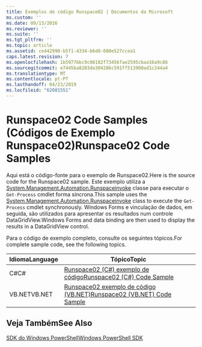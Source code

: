 ```yaml
---
title: Exemplos de código Runspace02 | Documentos da Microsoft
ms.custom: ''
ms.date: 09/13/2016
ms.reviewer: ''
ms.suite: ''
ms.tgt_pltfrm: ''
ms.topic: article
ms.assetid: ce442990-b5f1-4334-b6d8-080e527ccea1
caps.latest.revision: 7
ms.openlocfilehash: 1b5977bbc9c08182f73456fae2595cbaa16a9c86
ms.sourcegitcommit: e7445ba8203da304286c591ff513900ad1c244a4
ms.translationtype: MT
ms.contentlocale: pt-PT
ms.lasthandoff: 04/23/2019
ms.locfileid: "62081551"
---
```

# <a name="runspace02-code-samples"></a><span data-ttu-id="f9124-102">Runspace02 Code Samples (Códigos de Exemplo Runspace02)</span><span class="sxs-lookup"><span data-stu-id="f9124-102">Runspace02 Code Samples</span></span>

<span data-ttu-id="f9124-103">Aqui está o código-fonte para o exemplo de Runspace02.</span><span class="sxs-lookup"><span data-stu-id="f9124-103">Here is the source code for the Runspace02 sample.</span></span> <span data-ttu-id="f9124-104">Este exemplo utiliza a [System.Management.Automation.Runspaceinvoke](/dotnet/api/System.Management.Automation.RunspaceInvoke) classe para executar o `Get-Process` cmdlet forma síncrona.</span><span class="sxs-lookup"><span data-stu-id="f9124-104">This sample uses the [System.Management.Automation.Runspaceinvoke](/dotnet/api/System.Management.Automation.RunspaceInvoke) class to execute the `Get-Process` cmdlet synchronously.</span></span> <span data-ttu-id="f9124-105">Windows Forms e vinculação de dados, em seguida, são utilizados para apresentar os resultados num controle DataGridView.</span><span class="sxs-lookup"><span data-stu-id="f9124-105">Windows Forms and data binding are then used to display the results in a DataGridView control.</span></span>

<span data-ttu-id="f9124-106">Para o código de exemplo completo, consulte os seguintes tópicos.</span><span class="sxs-lookup"><span data-stu-id="f9124-106">For complete sample code, see the following topics.</span></span>

|<span data-ttu-id="f9124-107">Idioma</span><span class="sxs-lookup"><span data-stu-id="f9124-107">Language</span></span>|<span data-ttu-id="f9124-108">Tópico</span><span class="sxs-lookup"><span data-stu-id="f9124-108">Topic</span></span>|
|--------------|-----------|
|<span data-ttu-id="f9124-109">C#</span><span class="sxs-lookup"><span data-stu-id="f9124-109">C#</span></span>|[<span data-ttu-id="f9124-110">Runspace02 (C#) exemplo de código</span><span class="sxs-lookup"><span data-stu-id="f9124-110">Runspace02 (C#) Code Sample</span></span>](./runspace02-csharp-code-sample.md)|
|<span data-ttu-id="f9124-111">VB.NET</span><span class="sxs-lookup"><span data-stu-id="f9124-111">VB.NET</span></span>|[<span data-ttu-id="f9124-112">Runspace02 exemplo de código (VB.NET)</span><span class="sxs-lookup"><span data-stu-id="f9124-112">Runspace02 (VB.NET) Code Sample</span></span>](./runspace02-vb-net-code-sample.md)|

## <a name="see-also"></a><span data-ttu-id="f9124-113">Veja Também</span><span class="sxs-lookup"><span data-stu-id="f9124-113">See Also</span></span>

[<span data-ttu-id="f9124-114">SDK do Windows PowerShell</span><span class="sxs-lookup"><span data-stu-id="f9124-114">Windows PowerShell SDK</span></span>](../windows-powershell-reference.md)